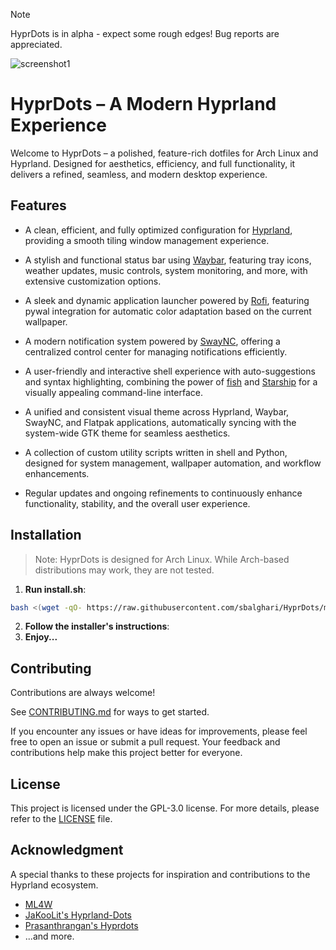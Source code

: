 > [!NOTE]
> HyprDots is in alpha - expect some rough edges! Bug reports are appreciated.

![screenshot1](https://github.com/sbalghari/HyprDots/blob/main/assets/screenshot1.png)

# HyprDots – A Modern Hyprland Experience

Welcome to HyprDots – a polished, feature-rich dotfiles for Arch Linux and Hyprland. Designed for aesthetics, efficiency, and full functionality, it delivers a refined, seamless, and modern desktop experience.

## Features

- A clean, efficient, and fully optimized configuration for [Hyprland](https://github.com/vaxerski/hyprland), providing a smooth tiling window management experience.

- A stylish and functional status bar using [Waybar](https://github.com/Alexays/Waybar), featuring tray icons, weather updates, music controls, system monitoring, and more, with extensive customization options.

- A sleek and dynamic application launcher powered by [Rofi](https://github.com/davatorium/rofi), featuring pywal integration for automatic color adaptation based on the current wallpaper.

- A modern notification system powered by [SwayNC](https://github.com/ErikReider/SwayNotificationCenter), offering a centralized control center for managing notifications efficiently.

- A user-friendly and interactive shell experience with auto-suggestions and syntax highlighting, combining the power of [fish](https://fishshell.com/) and [Starship](https://github.com/starship/starship) for a visually appealing command-line interface.

- A unified and consistent visual theme across Hyprland, Waybar, SwayNC, and Flatpak applications, automatically syncing with the system-wide GTK theme for seamless aesthetics.

- A collection of custom utility scripts written in shell and Python, designed for system management, wallpaper automation, and workflow enhancements.

- Regular updates and ongoing refinements to continuously enhance functionality, stability, and the overall user experience.

## Installation

> Note: HyprDots is designed for Arch Linux. While Arch-based distributions may work, they are not tested.

1. **Run install.sh**:

```bash
bash <(wget -qO- https://raw.githubusercontent.com/sbalghari/HyprDots/main/install.sh)
```

2. **Follow the installer's instructions**:
3. **Enjoy...**

## Contributing

Contributions are always welcome!

See [CONTRIBUTING.md](https://github.com/sbalghari/HyprDots/blob/main/CONTRIBUTING.md) for ways to get started.

If you encounter any issues or have ideas for improvements, please feel free to open an issue or submit a pull request. Your feedback and contributions help make this project better for everyone.

## License

This project is licensed under the GPL-3.0 license. For more details, please refer to the [LICENSE](https://github.com/sbalghari/HyprDots/blob/main/LICENSE) file.

## Acknowledgment

A special thanks to these projects for inspiration and contributions to the Hyprland ecosystem.

- [ML4W](https://github.com/mylinuxforwork/dotfiles)
- [JaKooLit's Hyprland-Dots](https://github.com/JaKooLit/Hyprland-Dots)
- [Prasanthrangan's Hyprdots](https://github.com/prasanthrangan/hyprdots)
- ...and more.
